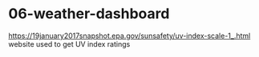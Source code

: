 # 06-weather-dashboard

https://19january2017snapshot.epa.gov/sunsafety/uv-index-scale-1_.html website used to get UV index ratings